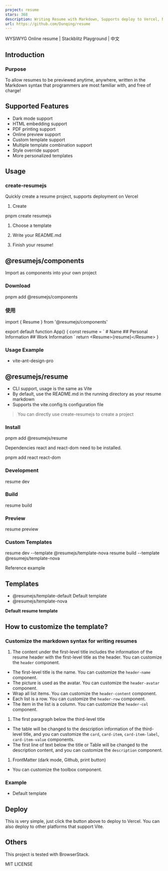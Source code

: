 ```yaml
---
project: resume
stars: 368
description: Writing Resume with Markdown, Supports deploy to Vercel, Netlify, Cloudflare. 使用 Markdown 编写简历，支持部署到 Vercel、Netlify 和 Cloudflare。
url: https://github.com/Dunqing/resume
---
```


WYSIWYG Online resume | Stackblitz Playground | 中文

Introduction
------------

### Purpose

To allow resumes to be previewed anytime, anywhere, written in the Markdown syntax that programmers are most familiar with, and free of charge!

Supported Features
------------------

-   Dark mode support
-   HTML embedding support
-   PDF printing support
-   Online preview support
-   Custom template support
-   Multiple template combination support
-   Style override support
-   More personalized templates

Usage
-----

### create-resumejs

Quickly create a resume project, supports deployment on Vercel

1.  Create

pnpm create resumejs

1.  Choose a template
    
2.  Write your README.md
    
3.  Finish your resume!
    

@resumejs/components
--------------------

Import as components into your own project

### Download

pnpm add @resumejs/components

### 使用

import { Resume } from '@resumejs/components'

export default function App() {
  const resume \= \`
    # Name
    ## Personal Information
    ## Work Information
  \`
  return <Resume\>{resume}</Resume\>
}

### Usage Example

-   vite-ant-design-pro

@resumejs/resume
----------------

-   CLI support, usage is the same as Vite
-   By default, use the README.md in the running directory as your resume markdown
-   Supports the vite.config.ts configuration file

> You can directly use create-resumejs to create a project

### Install

pnpm add @resumejs/resume

Dependencies react and react-dom need to be installed.

pnpm add react react-dom

### Development

resume dev

### Build

resume build

### Preview

resume preview

### Custom Templates

resume dev --template @resumejs/template-nova
resume build --template @resumejs/template-nova

Reference example

Templates
---------

-   @resumejs/template-default Default template
-   @resumejs/template-nova

**Default resume template**

How to customize the template?
------------------------------

### Customize the markdown syntax for writing resumes

1.  The content under the first-level title includes the information of the resume header with the first-level title as the header. You can customize the `header` component.

-   The first-level title is the name. You can customize the `header-name` component.
-   The picture is used as the avatar. You can customize the `header-avatar` component.
-   Wrap all list items. You can customize the `header-content` component.
-   Each list is a row. You can customize the `header-row` component.
-   The item in the list is a column. You can customize the `header-col` component.

1.  The first paragraph below the third-level title

-   The table will be changed to the description information of the third-level title, and you can customize the `card`, `card-item`, `card-item-label`, `card-item-value` components.
-   The first line of text below the title or Table will be changed to the description content, and you can customize the `description` component.

1.  FrontMatter (dark mode, Github, print button)

-   You can customize the toolbox component.

### Example

-   Default template

Deploy
------

This is very simple, just click the button above to deploy to Vercel. You can also deploy to other platforms that support Vite.

Others
------

This project is tested with BrowserStack.

MIT LICENSE
